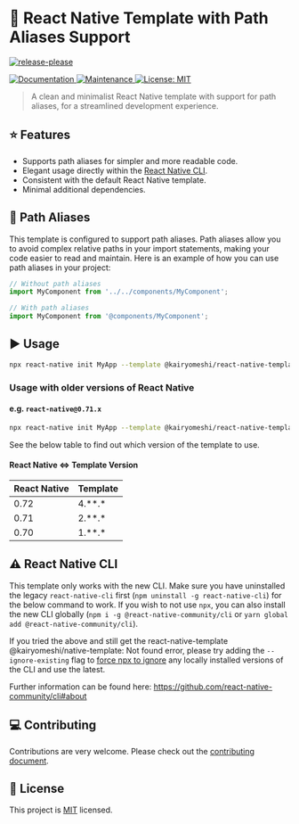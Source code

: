 # :space_invader: React Native Template with Path Aliases Support

[![release-please](https://github.com/kairyomeshi/react-native-template/actions/workflows/release-please.yml/badge.svg)](https://github.com/kairyomeshi/react-native-template/actions/workflows/release-please.yml)

<p>
  <a href="https://github.com/kairyomeshi/react-native-template#readme">
    <img alt="Documentation" src="https://img.shields.io/badge/documentation-yes-brightgreen.svg" />
  </a>
  <a href="https://github.com/kairyomeshi/react-native-template/graphs/commit-activity">
    <img alt="Maintenance" src="https://img.shields.io/badge/Maintained%3F-yes-green.svg" />
  </a>
  <a href="https://github.com/kairyomeshi/react-native-template/blob/master/LICENSE">
    <img alt="License: MIT" src="https://img.shields.io/badge/License-MIT-yellow.svg" />
  </a>
</p>

> A clean and minimalist React Native template with support for path aliases, for a streamlined development experience.

## :star: Features

- Supports path aliases for simpler and more readable code.
- Elegant usage directly within the [React Native CLI](https://github.com/react-native-community/cli).
- Consistent with the default React Native template.
- Minimal additional dependencies.

## 📁 Path Aliases

This template is configured to support path aliases. Path aliases allow you to avoid complex relative paths in your import statements, making your code easier to read and maintain. Here is an example of how you can use path aliases in your project:


```javascript
// Without path aliases
import MyComponent from '../../components/MyComponent';

// With path aliases
import MyComponent from '@components/MyComponent';
```

## :arrow_forward: Usage

```sh
npx react-native init MyApp --template @kairyomeshi/react-native-template
```

### Usage with older versions of React Native

#### e.g. `react-native@0.71.x`

```sh
npx react-native init MyApp --template @kairyomeshi/react-native-template@2.12.0
```

See the below table to find out which version of the template to use.

#### React Native <=> Template Version

| React Native | Template |
| ------------ | -------- |
| 0.72         | 4.\**.\* |
| 0.71         | 2.\**.\* |
| 0.70         | 1.\**.\* |

## :warning: React Native CLI

This template only works with the new CLI. Make sure you have uninstalled the legacy `react-native-cli` first (`npm uninstall -g react-native-cli`) for the below command to work. If you wish to not use `npx`, you can also install the new CLI globally (`npm i -g @react-native-community/cli` or `yarn global add @react-native-community/cli`).

If you tried the above and still get the react-native-template @kairyomeshi/native-template: Not found error, please try adding the `--ignore-existing` flag to [force npx to ignore](https://github.com/npm/npx#description) any locally installed versions of the CLI and use the latest.

Further information can be found here: https://github.com/react-native-community/cli#about

## :computer: Contributing

Contributions are very welcome. Please check out the [contributing document](CONTRIBUTING.md).

## :bookmark: License

This project is [MIT](LICENSE) licensed.
